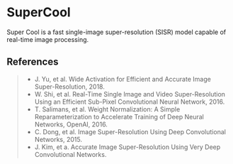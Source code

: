 # SuperCool

Super Cool is a fast single-image super-resolution (SISR) model capable of real-time image processing.

## References

>- J. Yu, et al. Wide Activation for Efficient and Accurate Image Super-Resolution, 2018.
>- W. Shi, et al. Real-Time Single Image and Video Super-Resolution Using an Efficient Sub-Pixel Convolutional Neural Network, 2016.
>- T. Salimans, et al. Weight Normalization: A Simple Reparameterization to Accelerate Training of Deep Neural Networks, OpenAI, 2016.
>- C. Dong, et al. Image Super-Resolution Using Deep Convolutional Networks, 2015.
>- J. Kim, et a. Accurate Image Super-Resolution Using Very Deep Convolutional Networks.
